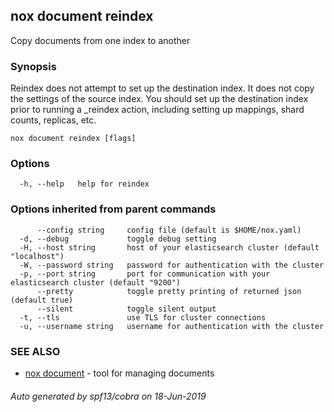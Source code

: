## nox document reindex

Copy documents from one index to another

### Synopsis

Reindex does not attempt to set up the destination index.
It does not copy the settings of the source index. You should set
up the destination index prior to running a _reindex action, including
setting up mappings, shard counts, replicas, etc.

```
nox document reindex [flags]
```

### Options

```
  -h, --help   help for reindex
```

### Options inherited from parent commands

```
      --config string     config file (default is $HOME/nox.yaml)
  -d, --debug             toggle debug setting
  -H, --host string       host of your elasticsearch cluster (default "localhost")
  -W, --password string   password for authentication with the cluster
  -p, --port string       port for communication with your elasticsearch cluster (default "9200")
      --pretty            toggle pretty printing of returned json (default true)
      --silent            toggle silent output
  -t, --tls               use TLS for cluster connections
  -u, --username string   username for authentication with the cluster
```

### SEE ALSO

* [nox document](nox_document.md)	 - tool for managing documents

###### Auto generated by spf13/cobra on 18-Jun-2019
